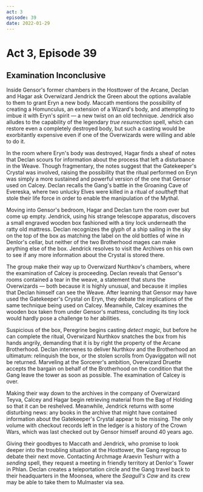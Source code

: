 ```yaml
---
act: 3
episode: 39
date: 2022-01-29
---
```

# Act 3, Episode 39
## Examination Inconclusive
Inside Gensor's former chambers in the Hosttower of the Arcane, Declan and Hagar ask Overwizard Jendrick the Green about the options available to them to grant Eryn a new body. Maccath mentions the possibility of creating a Homunculus, an extension of a Wizard's body, and attempting to imbue it with Eryn's spirit — a new twist on an old technique. Jendrick also alludes to the capability of the legendary *true resurrection* spell, which can restore even a completely destroyed body, but such a casting would be exorbitantly expensive even if one of the Overwizards were willing and able to do it.

In the room where Eryn's body was destroyed, Hagar finds a sheaf of notes that Declan scours for information about the process that left a disturbance in the Weave. Though fragmentary, the notes suggest that the Gatekeeper's Crystal was involved, raising the possibility that the ritual performed on Eryn was simply a more sustained and powerful version of the one that Gensor used on Calcey. Declan recalls the Gang's battle in the Groaning Cave of Evereska, where two unlucky Elves were killed in a ritual of *soultheft* that stole their life force in order to enable the manipulation of the Mythal.

Moving into Gensor's bedroom, Hagar and Declan turn the room over but come up empty. Jendrick, using his strange telescope apparatus, discovers a small engraved wooden box fashioned with a tiny lock underneath the ratty old mattress. Declan recognizes the glyph of a ship sailing in the sky on the top of the box as matching the label on the old bottles of wine in Denlor's cellar, but neither of the two Brotherhood mages can make anything else of the box. Jendrick resolves to visit the Archives on his own to see if any more information about the Crystal is stored there.

The group make their way up to Overwizard Nurthkov's chambers, where the examination of Calcey is proceeding. Declan reveals that Gensor's rooms contained a tear in the weave, a statement that stuns the Overwizards — both because it is highly unusual, and because it implies that Declan himself can see the Weave. After learning that Gensor may have used the Gatekeeper's Crystal on Eryn, they debate the implications of the same technique being used on Calcey. Meanwhile, Calcey examines the wooden box taken from under Gensor's mattress, concluding its tiny lock would hardly pose a challenge to her abilities.

Suspicious of the box, Peregrine begins casting *detect magic*, but before he can complete the ritual, Overwizard Nurthkov snatches the box from his hands angrily, demanding that it is by right the property of the Arcane Brotherhood. Declan intervenes to deliver Nurthkov and the Brotherhood an ultimatum: relinquish the box, or the stolen scrolls from Oyaviggaton will not be returned. Marveling at the Sorcerer's ambition, Overwizard Druette accepts the bargain on behalf of the Brotherhood on the condition that the Gang leave the tower as soon as possible. The examination of Calcey is over.

Making their way down to the archives in the company of Overwizard Teyva, Calcey and Hagar begin retrieving material from the Bag of Holding so that it can be reshelved. Meanwhile, Jendrick returns with some disturbing news: any books in the archive that might have contained information about the Gatekeeper's Crystal appear to be missing. The only volume with checkout records left in the ledger is a history of the Crown Wars, which was last checked out by Gensor himself around 40 years ago.

Giving their goodbyes to Maccath and Jendrick, who promise to look deeper into the troubling situation at the Hosttower, the Gang regroup to debate their next move. Contacting Archmage Araevin Teshurr with a *sending* spell, they request a meeting in friendly territory at Denlor's Tower in Phlan. Declan creates a teleportation circle and the Gang travel back to their headquarters in the Moonsea, where the *Seagull's Caw* and its crew may be able to take them to Mulmaster via sea.



